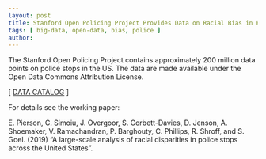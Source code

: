 ```yaml
---
layout: post
title: Stanford Open Policing Project Provides Data on Racial Bias in Policing
tags: [ big-data, open-data, bias, police ]
author:
---
```



The Stanford Open Policing Project contains approximately 200 million data points on police stops in the US. The data are made available under the Open Data Commons Attribution License.

[ [DATA CATALOG](https://openpolicing.stanford.edu/data/) ]

For details see the working paper:

E. Pierson, C. Simoiu, J. Overgoor, S. Corbett-Davies, D. Jenson, A. Shoemaker, V. Ramachandran, P. Barghouty, C. Phillips, R. Shroff, and S. Goel. (2019) “A large-scale analysis of racial disparities in police stops across the United States”.
